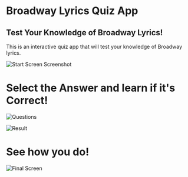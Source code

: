 # Broadway Lyrics Quiz App

## Test Your Knowledge of Broadway Lyrics!

This is an interactive quiz app that will test your knowledge of Broadway lyrics.

![Start Screen Screenshot](/broadway-ss.PNG)

# Select the Answer and learn if it's Correct!

![Questions](/answers.PNG)

![Result](/incorrect.PNG)

# See how you do!

![Final Screen](/final-score.PNG)
